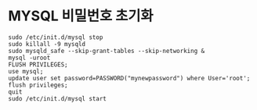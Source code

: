 # MYSQL 비밀번호 초기화
	sudo /etc/init.d/mysql stop
	sudo killall -9 mysqld
	sudo mysqld_safe --skip-grant-tables --skip-networking &
	mysql -uroot
	FLUSH PRIVILEGES;
	use mysql;
	update user set password=PASSWORD("mynewpassword") where User='root';
	flush privileges;
	quit
	sudo /etc/init.d/mysql start